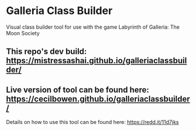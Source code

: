 # Galleria Class Builder
Visual class builder tool for use with the game Labyrinth of Galleria: The Moon Society

## This repo's dev build: https://mistressashai.github.io/galleriaclassbuilder/

## Live version of tool can be found here: https://cecilbowen.github.io/galleriaclassbuilder/

Details on how to use this tool can be found here: https://redd.it/11d7jks

